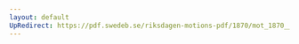 ```yaml
---
layout: default
UpRedirect: https://pdf.swedeb.se/riksdagen-motions-pdf/1870/mot_1870__ak__00156/mot_1870__ak__00156_002.pdf
---
```


